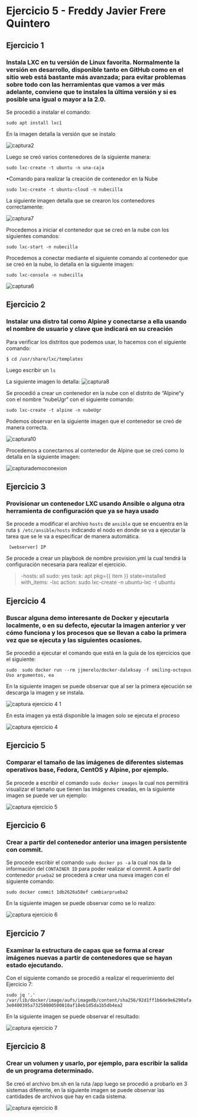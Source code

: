 # Ejercicio 5 - Freddy Javier Frere Quintero
## Ejercicio 1
### Instala LXC en tu versión de Linux favorita. Normalmente la versión en desarrollo, disponible tanto en GitHub como en el sitio web está bastante más avanzada; para evitar problemas sobre todo con las herramientas que vamos a ver más adelante, conviene que te instales la última versión y si es posible una igual o mayor a la 2.0.

Se procedió a instalar el comando:

```sudo apt install lxc1```

En la imagen detalla la versión que se instalo

![captura2](https://user-images.githubusercontent.com/32844919/35044598-53904790-fb91-11e7-91cd-afb92a5f2ed9.PNG)

Luego se creó varios contenedores de la siguiente manera: 

```sudo lxc-create -t ubuntu -n una-caja```

•Comando para realizar la creación de contenedor en la Nube 

```sudo lxc-create -t ubuntu-cloud -n nubecilla```

La siguiente imagen detalla que se crearon los contenedores correctamente:

![captura7](https://user-images.githubusercontent.com/32844919/35044882-3a20df9e-fb92-11e7-8a95-e69137fae5cf.PNG)

Procedemos a iniciar el contenedor que se creó en la nube con los siguientes comandos:

```sudo lxc-start -n nubecilla```

Procedemos a conectar mediante el siguiente comando al contenedor que se creó en la nube, lo detalla en la siguiente imagen:

```sudo lxc-console -n nubecilla```

![captura6](https://user-images.githubusercontent.com/32844919/35044810-05f62b0c-fb92-11e7-9a90-3a64aae57993.PNG)

## Ejercicio 2
### Instalar una distro tal como Alpine y conectarse a ella usando el nombre de usuario y clave que indicará en su creación

Para verificar los distritos que podemos usar, lo hacemos con el siguiente comando: 

```$ cd /usr/share/lxc/templates```

Luego escribir un ```ls``` 

La siguiente imagen lo detalla:
![captura8](https://user-images.githubusercontent.com/32844919/35045267-8a8efcbc-fb93-11e7-979d-7c3d9be9c55e.PNG)

Se procedió a crear un contenedor en la nube con el distrito de “Alpine“y con el nombre “nubeUgr“ con el siguiente comando:

```sudo lxc-create -t alpine -n nubeUgr```

Podemos observar en la siguiente imagen que el contenedor se creó de manera correcta.

![captura10](https://user-images.githubusercontent.com/32844919/35045404-091bacc4-fb94-11e7-86f7-e1cafee7aeb0.PNG)

Procedemos a conectarnos al contenedor de Alpine que se creó como lo detalla en la siguiente imagen:

![capturademoconexion](https://user-images.githubusercontent.com/32844919/35045529-6a6d8db2-fb94-11e7-9799-9ad7d1dd922e.PNG)

## Ejercicio 3
### Provisionar un contenedor LXC usando Ansible o alguna otra herramienta de configuración que ya se haya usado

Se procede a modificar el archivo ```hosts``` de ```ansible``` que se encuentra en la ruta ```$ /etc/ansible/hosts``` indicando el nodo en donde se va a ejecutar la tarea que se le va a especificar de manera automática. 

``` [webserver] IP```

Se procede a crear un playbook de nombre provision.yml la cual tendrá la configuración necesaria para realizar el ejercicio.

> -hosts: all
sudo: yes
task:
apt pkg={{ item }} state=installed
with_items:
-lxc 
action: sudo lxc-create -n ubuntu-lxc -t ubuntu 


## Ejercicio 4
### Buscar alguna demo interesante de Docker y ejecutarla localmente, o en su defecto, ejecutar la imagen anterior y ver cómo funciona y los procesos que se llevan a cabo la primera vez que se ejecuta y las siguientes ocasiones.

Se procedió a ejecutar el comando que está en la guía de los ejercicios que el siguiente:

```sudo  sudo docker run --rm jjmerelo/docker-daleksay -f smiling-octopus Uso argumentos, ea```


En la siguiente imagen se puede observar que al ser la primera ejecución se descarga la imagen y se instala. 

![captura ejercicio 4 1](https://user-images.githubusercontent.com/32844919/35071279-7a474b0a-fbe0-11e7-9bea-500b1346834a.PNG)

En esta imagen ya está disponible la imagen solo se ejecuta el proceso

![captura ejercicio 4](https://user-images.githubusercontent.com/32844919/35071300-85b896ba-fbe0-11e7-928f-7914d83d4320.PNG)

## Ejercicio 5
### Comparar el tamaño de las imágenes de diferentes sistemas operativos base, Fedora, CentOS y Alpine, por ejemplo.
Se procede a escribir el comando ```sudo docker images``` la cual nos permitirá visualizar el tamaño que tienen las imágenes creadas, en la siguiente imagen se puede ver un ejemplo:

![captura ejercicio 5](https://user-images.githubusercontent.com/32844919/35071710-ff63c204-fbe1-11e7-9176-9641f56a5000.PNG)

## Ejercicio 6
### Crear a partir del contenedor anterior una imagen persistente con commit.

Se procede escribir el comando ```sudo docker ps -a``` la cual nos da la información del ```CONTAINER ID``` para poder realizar el commit. 
A partir del contenedor ```prueba2``` se procederá a crear una nueva imagen con el siguiente comando:

```sudo docker commit 1db2626a58ef cambiarprueba2```

En la siguiente imagen se puede observar como se lo realizo: 

![captura ejercicio 6](https://user-images.githubusercontent.com/32844919/35072208-e91fa95c-fbe3-11e7-8a6b-88d6d197a81c.PNG)

## Ejercicio 7
### Examinar la estructura de capas que se forma al crear imágenes nuevas a partir de contenedores que se hayan estado ejecutando.

Con el siguiente comando se procedió a realizar el requerimiento del Ejercicio 7:

```sudo jq '.' /var/lib/docker/image/aufs/imagedb/content/sha256/92d1ff1b6de9e6290afa3e0400395a73250800500810af18eb1d5da1b5db4ea2```

En la siguiente imagen se puede observar el resultado: 

![captura ejercicio 7](https://user-images.githubusercontent.com/32844919/35072314-52b7b8a0-fbe4-11e7-9ab8-c7ac67d4d881.PNG)

## Ejercicio 8
### Crear un volumen y usarlo, por ejemplo, para escribir la salida de un programa determinado.

Se creó el archivo bm.sh en la ruta /app luego se procedió a probarlo en 3 sistemas diferente, en la siguiente imagen se puede observar las cantidades de archivos que hay en cada sistema.

![captura ejercicio 8](https://user-images.githubusercontent.com/32844919/35072529-3e9f8fd6-fbe5-11e7-842e-551997d6dfc3.PNG)






